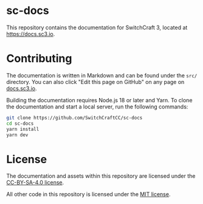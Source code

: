 # sc-docs

This repository contains the documentation for SwitchCraft 3, located at
<https://docs.sc3.io>.

# Contributing

The documentation is written in Markdown and can be found under the `src/`
directory. You can also click "Edit this page on GitHub" on any page on
[docs.sc3.io](https://docs.sc3.io).

Building the documentation requires Node.js 18 or later and Yarn. To clone the
documentation and start a local server, run the following commands:

```sh
git clone https://github.com/SwitchCraftCC/sc-docs
cd sc-docs
yarn install
yarn dev
```

# License

The documentation and assets within this repository are licensed under the
[CC-BY-SA-4.0 license](LICENSE).

All other code in this repository is licensed under the 
[MIT license](LICENSE-CODE).

